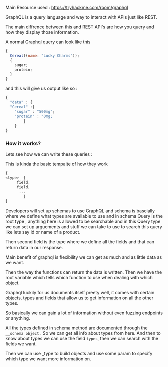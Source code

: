 Main Resource used : https://tryhackme.com/room/graphql

GraphQL is a query language and way to interact with APIs just like REST.

The main diffrence between this and REST API's are how you query and how they display those information.

A normal Graphql query can look like this

```javascript
{
  Cereal((name: "Lucky Charms"));
  {
    sugar;
    protein;
  }
}
```

and this will give us output like so :

```javascript
{
  "data" : {
  "Cereal" :{
    "sugar" : "500mg";
    "protein" : "0mg;
        }
    }
}
```

### How it works?

Lets see how we can write these queries :

This is kinda the basic tempalte of how they work

```javascript
{
<type>  {
     field,
     field,
      ...
        }
}
```

Developers will set up schemas to use GraphQL and schema is bascially where we define what types are available to use and in schema Query is the root type , anything here is allowed to be searchable and in this Query type we can set up arguements and stuff we can take to use to search this query like lets say id or name of a product.

Then second field is the type where we define all the fields and that can return data in our response.

Main benefit of graphql is flexibility we can get as much and as little data as we want.

Then the way the functions can return the data is written.
Then we have the root variable which tells which function to use when dealing with which object.

Graphql luckily for us documents itself preety well, it comes with certain objects, types and fields that allow us to get information on all the other types.

So basically we can gain a lot of information without even fuzzing endpoints or anything.

All the types defined in schema method are documented through the `__schema object` . So we can get all info about types from here. And then to know about types we can use the field `types`, then we can search with the fields we want.

Then we can use \_type to build objects and use some param to specify which type we want more information on.

